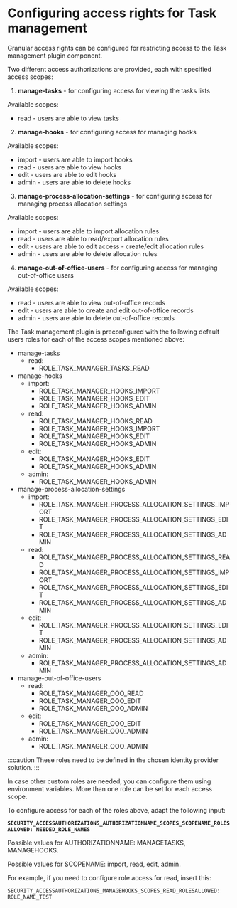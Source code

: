 # Configuring access rights for Task management

Granular access rights can be configured for restricting access to the Task management plugin component.



Two different access authorizations are provided, each with specified access scopes:

1. **manage-tasks** - for configuring access for viewing the tasks lists

Available scopes:

* read - users are able to view tasks

2.  **manage-hooks** - for configuring access for managing hooks

Available scopes:

* import - users are able to import hooks
* read - users are able to view hooks
* edit - users are able to edit hooks
* admin - users are able to delete hooks

3.  **manage-process-allocation-settings** - for configuring access for managing process allocation settings

Available scopes:

* import - users are able to import allocation rules
* read - users are able to read/export allocation rules
* edit - users are able to edit access - create/edit allocation rules
* admin - users are able to delete allocation rules

4.  **manage-out-of-office-users** - for configuring access for managing out-of-office users

Available scopes:

* read - users are able to view out-of-office records
* edit - users are able to create and edit out-of-office records
* admin - users are able to delete out-of-office records

The Task management plugin is preconfigured with the following default users roles for each of the access scopes mentioned above:

* manage-tasks
  * read:
    * ROLE_TASK_MANAGER_TASKS_READ
* manage-hooks
  * import:
    * ROLE_TASK_MANAGER_HOOKS_IMPORT
    * ROLE_TASK_MANAGER_HOOKS_EDIT
    * ROLE_TASK_MANAGER_HOOKS_ADMIN
  * read: 
    * ROLE_TASK_MANAGER_HOOKS_READ
    * ROLE_TASK_MANAGER_HOOKS_IMPORT
    * ROLE_TASK_MANAGER_HOOKS_EDIT
    * ROLE_TASK_MANAGER_HOOKS_ADMIN
  * edit:
    * ROLE_TASK_MANAGER_HOOKS_EDIT
    * ROLE_TASK_MANAGER_HOOKS_ADMIN
  * admin:
    * ROLE_TASK_MANAGER_HOOKS_ADMIN
* manage-process-allocation-settings
  * import:
    * ROLE_TASK_MANAGER_PROCESS_ALLOCATION_SETTINGS_IMPORT
    * ROLE_TASK_MANAGER_PROCESS_ALLOCATION_SETTINGS_EDIT
    * ROLE_TASK_MANAGER_PROCESS_ALLOCATION_SETTINGS_ADMIN
  * read:
    * ROLE_TASK_MANAGER_PROCESS_ALLOCATION_SETTINGS_READ
    * ROLE_TASK_MANAGER_PROCESS_ALLOCATION_SETTINGS_IMPORT
    * ROLE_TASK_MANAGER_PROCESS_ALLOCATION_SETTINGS_EDIT
    * ROLE_TASK_MANAGER_PROCESS_ALLOCATION_SETTINGS_ADMIN
  * edit:
    * ROLE_TASK_MANAGER_PROCESS_ALLOCATION_SETTINGS_EDIT
    * ROLE_TASK_MANAGER_PROCESS_ALLOCATION_SETTINGS_ADMIN
  * admin:
    * ROLE_TASK_MANAGER_PROCESS_ALLOCATION_SETTINGS_ADMIN
* manage-out-of-office-users
  * read:
    * ROLE_TASK_MANAGER_OOO_READ
    * ROLE_TASK_MANAGER_OOO_EDIT
    * ROLE_TASK_MANAGER_OOO_ADMIN
  * edit:
    * ROLE_TASK_MANAGER_OOO_EDIT
    * ROLE_TASK_MANAGER_OOO_ADMIN
  * admin:
    * ROLE_TASK_MANAGER_OOO_ADMIN

:::caution
These roles need to be defined in the chosen identity provider solution.
:::

In case other custom roles are needed, you can configure them using environment variables. More than one role can be set for each access scope.

To configure access for each of the roles above, adapt the following input:

**`SECURITY_ACCESSAUTHORIZATIONS_AUTHORIZATIONNAME_SCOPES_SCOPENAME_ROLESALLOWED: NEEDED_ROLE_NAMES`**

Possible values for AUTHORIZATIONNAME: MANAGETASKS, MANAGEHOOKS.

Possible values for SCOPENAME: import, read, edit, admin.

For example, if you need to configure role access for read, insert this:

```
SECURITY_ACCESSAUTHORIZATIONS_MANAGEHOOKS_SCOPES_READ_ROLESALLOWED: ROLE_NAME_TEST
```
